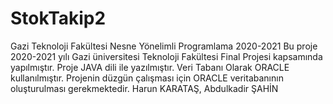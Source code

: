 # StokTakip2
Gazi Teknoloji Fakültesi Nesne Yönelimli Programlama 2020-2021
Bu proje 2020-2021  yılı  Gazi üniversitesi Teknoloji Fakültesi Final Projesi kapsamında yapılmıştır.
Proje JAVA dili ile yazılmıştır. Veri Tabanı Olarak  ORACLE kullanılmıştır.
Projenin  düzgün çalışması için ORACLE veritabanının oluşturulması gerekmektedir.
Harun KARATAŞ,
Abdulkadir ŞAHİN

